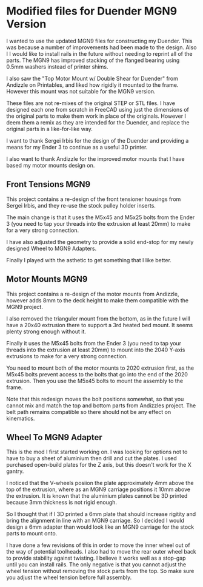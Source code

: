 # Modified files for Duender MGN9 Version

I wanted to use the updated MGN9 files for constructing my Duender. This
was because a number of improvements had been made to the design. Also I
I would like to install rails in the future without needing to reprint all
of the parts. The MGN9 has improved stacking of the flanged bearing using
0.5mm washers instead of printer shims.

I also saw the "Top Motor Mount w/ Double Shear for Duender" from Andizzle
on Printables, and liked how rigidly it mounted to the frame. However this
mount was not suitable for the MGN9 version.

These files are not re-mixes of the original STEP or STL files. I have
designed each one from scratch in FreeCAD using just the dimensions of
the original parts to make them work in place of the originals. However
I deem them a remix as they are intended for the Duender, and replace
the original parts in a like-for-like way.

I want to thank Sergei Irbis for the design of the Duender and providing
a means for my Ender 3 to continue as a useful 3D printer.

I also want to thank Andizzle for the improved motor mounts that I have
based my motor mounts design on.

## Front Tensions MGN9

This project contains a re-design of the front tensioner housings from
Sergei Irbis, and they re-use the stock pulley holder inserts.

The main change is that it uses the M5x45 and M5x25 bolts from the Ender
3 (you need to tap your threads into the extrusion at least 20mm) to make
for a very strong connection.

I have also adjusted the geometry to provide a solid end-stop for my newly
designed Wheel to MGN9 Adapters.

Finally I played with the asthetic to get something that I like better.

## Motor Mounts MGN9

This project contains a re-design of the motor mounts from Andizzle, however
adds 8mm to the deck height to make them compatible with the MGN9 project.

I also removed the trianguler mount from the bottom, as in the future I will
have a 20x40 extrusion there to support a 3rd heated bed mount. It seems
plenty strong enough without it.

Finally it uses the M5x45 bolts from the Ender 3 (you need to tap your
threads into the extrusion at least 20mm) to mount into the 2040 Y-axis
extrusions to make for a very strong connection.

You need to mount both of the motor mounts to 2020 extrusion first, as the
M5x45 bolts prevent access to the bolts that go into the end of the 2020
extrusion. Then you use the M5x45 bolts to mount the assembly to the frame.

Note that this redesign moves the bolt positions somewhat, so that you cannot
mix and match the top and bottom parts from Andizzles project. The belt path
remains compatible so there should not be any effect on kinematics.

## Wheel To MGN9 Adapter

This is the mod I first started working on. I was looking for options not
to have to buy a sheet of aluminium then drill and cut the plates. I used
purchased open-build plates for the Z axis, but this doesn't work for the
X gantry.

I noticed that the V-wheels posiion the plate approximately 4mm above the
top of the extrusion, where as an MGN9 carriage positions it 10mm above
the extrusion. It is known that the aluminium plates cannot be 3D printed
because 3mm thickness is not rigid enough.

So I thought that if I 3D printed a 6mm plate that should increase rigitity
and bring the alignment in line with an MGN9 carriage. So I decided I
would design a 6mm adapter than would look like an MGN9 carriage for the
stock parts to mount onto.

I have done a few revisions of this in order to move the inner wheel out of
the way of potential toolheads. I also had to move the rear outer wheel back
to provide stability against twisting. I believe it works well as a stop-gap
until you can install rails. The only negative is that you cannot adjust the
wheel tension without removing the stock parts from the top. So make sure
you adjust the wheel tension before full assembly.
